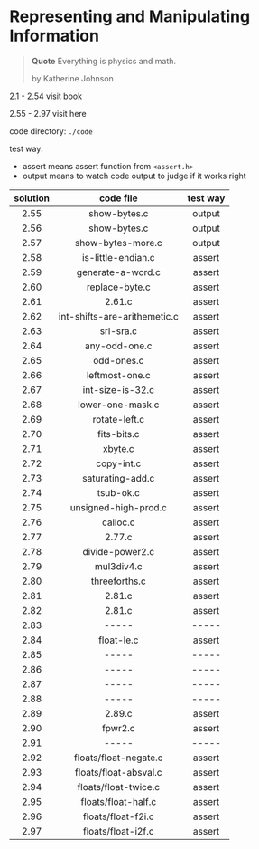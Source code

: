 # Representing and Manipulating Information


> **Quote**
> Everything is physics and math.
> 
> by Katherine Johnson


2.1 - 2.54 visit book

2.55 - 2.97 visit here

code directory: `./code`

test way:

- assert means assert function from `<assert.h>`
- output means to watch code output to judge if it works right

|solution|code file|test way|
|:------:|:-------:|:------:|
|2.55|show-bytes.c|output|
|2.56|show-bytes.c|output|
|2.57|show-bytes-more.c|output|
|2.58|is-little-endian.c|assert|
|2.59|generate-a-word.c|assert|
|2.60|replace-byte.c|assert|
|2.61|2.61.c|assert|
|2.62|int-shifts-are-arithemetic.c|assert|
|2.63|srl-sra.c|assert|
|2.64|any-odd-one.c|assert|
|2.65|odd-ones.c|assert|
|2.66|leftmost-one.c|assert|
|2.67|int-size-is-32.c|assert|
|2.68|lower-one-mask.c|assert|
|2.69|rotate-left.c|assert|
|2.70|fits-bits.c|assert|
|2.71|xbyte.c|assert|
|2.72|copy-int.c|assert|
|2.73|saturating-add.c|assert|
|2.74|tsub-ok.c|assert|
|2.75|unsigned-high-prod.c|assert|
|2.76|calloc.c|assert|
|2.77|2.77.c|assert|
|2.78|divide-power2.c|assert|
|2.79|mul3div4.c|assert|
|2.80|threeforths.c|assert|
|2.81|2.81.c|assert|
|2.82|2.81.c|assert|
|2.83|-----|-----|
|2.84|float-le.c|assert|
|2.85|-----|-----|
|2.86|-----|-----|
|2.87|-----|-----|
|2.88|-----|-----|
|2.89|2.89.c|assert|
|2.90|fpwr2.c|assert|
|2.91|-----|-----|
|2.92|floats/float-negate.c|assert|
|2.93|floats/float-absval.c|assert|
|2.94|floats/float-twice.c|assert|
|2.95|floats/float-half.c|assert|
|2.96|floats/float-f2i.c|assert|
|2.97|floats/float-i2f.c|assert|
